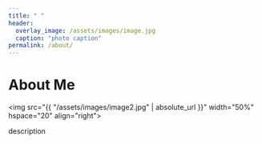 ```yaml
---
title: " "
header:
  overlay_image: /assets/images/image.jpg
  caption: "photo caption"
permalink: /about/
---
```


# About Me

<img src="{{ "/assets/images/image2.jpg" | absolute_url }}"
width="50%" hspace="20" align="right">
  
description

<!-- footer -->
